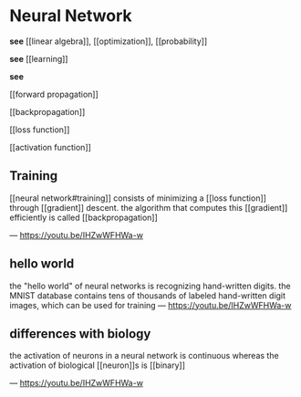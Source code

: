 # Neural Network

**see** [[linear algebra]], [[optimization]], [[probability]]

**see** [[learning]]

**see**

[[forward propagation]]

[[backpropagation]]

[[loss function]]

[[activation function]]

## Training

[[neural network#training]] consists of minimizing a [[loss function]] through [[gradient]] descent. the algorithm that computes this [[gradient]] efficiently is called [[backpropagation]]

&mdash; <https://youtu.be/IHZwWFHWa-w>

## hello world

the "hello world" of neural networks is recognizing hand-written digits. the MNIST database contains tens of thousands of labeled hand-written digit images, which can be used for training &mdash; <https://youtu.be/IHZwWFHWa-w>

## differences with biology

the activation of neurons in a neural network is continuous whereas the activation of biological [[neuron]]s is [[binary]]

&mdash; <https://youtu.be/IHZwWFHWa-w>
